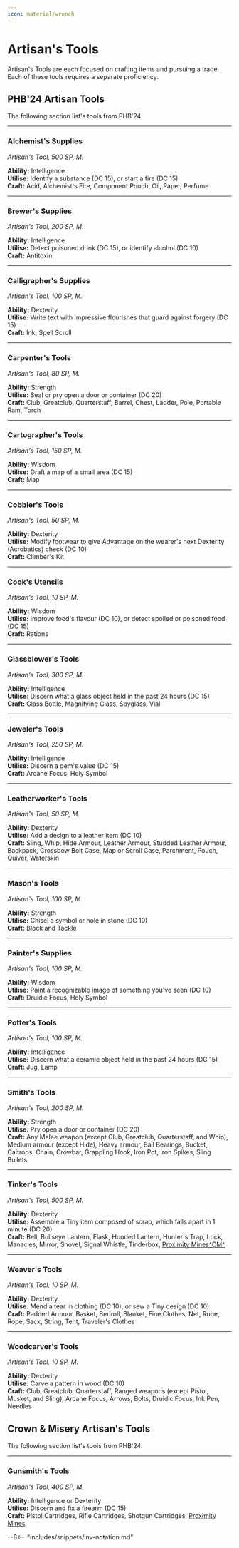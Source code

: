 ```yaml
---
icon: material/wrench
---
```


# Artisan's Tools

Artisan's Tools are each focused on crafting items and pursuing a trade. Each of these tools requires a separate proficiency.

## PHB'24 Artisan Tools

The following section list's tools from PHB'24.

---

### Alchemist's Supplies

*Artisan's Tool, 500 SP, M.*  

**Ability:** Intelligence  
**Utilise:** Identify a substance (DC 15), or start a fire (DC 15)  
**Craft:** Acid, Alchemist's Fire, Component Pouch, Oil, Paper, Perfume  

---

### Brewer's Supplies

*Artisan's Tool, 200 SP, M.*  

**Ability:** Intelligence  
**Utilise:** Detect poisoned drink (DC 15), or identify alcohol (DC 10)  
**Craft:** Antitoxin  

---

### Calligrapher's Supplies

*Artisan's Tool, 100 SP, M.*  

**Ability:** Dexterity  
**Utilise:** Write text with impressive flourishes that guard against forgery (DC 15)  
**Craft:** Ink, Spell Scroll  

---

### Carpenter's Tools

*Artisan's Tool, 80 SP, M.*  

**Ability:** Strength  
**Utilise:** Seal or pry open a door or container (DC 20)  
**Craft:** Club, Greatclub, Quarterstaff, Barrel, Chest, Ladder, Pole, Portable Ram, Torch  

---

### Cartographer's Tools

*Artisan's Tool, 150 SP, M.*  

**Ability:** Wisdom  
**Utilise:** Draft a map of a small area (DC 15)  
**Craft:** Map  

---

### Cobbler's Tools

*Artisan's Tool, 50 SP, M.*  

**Ability:** Dexterity  
**Utilise:** Modify footwear to give Advantage on the wearer's next Dexterity (Acrobatics) check (DC 10)  
**Craft:** Climber's Kit  

---

### Cook's Utensils

*Artisan's Tool, 10 SP, M.*  

**Ability:** Wisdom  
**Utilise:** Improve food's flavour (DC 10), or detect spoiled or poisoned food (DC 15)  
**Craft:** Rations  

---

### Glassblower's Tools

*Artisan's Tool, 300 SP, M.*  

**Ability:** Intelligence  
**Utilise:** Discern what a glass object held in the past 24 hours (DC 15)  
**Craft:** Glass Bottle, Magnifying Glass, Spyglass, Vial  

---

### Jeweler's Tools

*Artisan's Tool, 250 SP, M.*  

**Ability:** Intelligence  
**Utilise:** Discern a gem's value (DC 15)  
**Craft:** Arcane Focus, Holy Symbol  

---

### Leatherworker's Tools

*Artisan's Tool, 50 SP, M.*  

**Ability:** Dexterity  
**Utilise:** Add a design to a leather item (DC 10)  
**Craft:** Sling, Whip, Hide Armour, Leather Armour, Studded Leather Armour, Backpack, Crossbow Bolt Case, Map or Scroll Case, Parchment, Pouch, Quiver, Waterskin  

---

### Mason's Tools

*Artisan's Tool, 100 SP, M.*  

**Ability:** Strength  
**Utilise:** Chisel a symbol or hole in stone (DC 10)  
**Craft:** Block and Tackle  

---

### Painter's Supplies

*Artisan's Tool, 100 SP, M.*  

**Ability:** Wisdom  
**Utilise:** Paint a recognizable image of something you've seen (DC 10)  
**Craft:** Druidic Focus, Holy Symbol  

---

### Potter's Tools

*Artisan's Tool, 100 SP, M.*  

**Ability:** Intelligence  
**Utilise:** Discern what a ceramic object held in the past 24 hours (DC 15)  
**Craft:** Jug, Lamp  

---

### Smith's Tools

*Artisan's Tool, 200 SP, M.*  

**Ability:** Strength  
**Utilise:** Pry open a door or container (DC 20)  
**Craft:** Any Melee weapon (except Club, Greatclub, Quarterstaff, and Whip), Medium armour (except Hide), Heavy armour, Ball Bearings, Bucket, Caltrops, Chain, Crowbar, Grappling Hook, Iron Pot, Iron Spikes, Sling Bullets  

---

### Tinker's Tools

*Artisan's Tool, 500 SP, M.*  

**Ability:** Dexterity  
**Utilise:** Assemble a Tiny item composed of scrap, which falls apart in 1 minute (DC 20)  
**Craft:** Bell, Bullseye Lantern, Flask, Hooded Lantern, Hunter's Trap, Lock, Manacles, Mirror, Shovel, Signal Whistle, Tinderbox, [Proximity Mines^CM^](../consumeables/grenade.md#plant)  

---

### Weaver's Tools

*Artisan's Tool, 10 SP, M.*  

**Ability:** Dexterity  
**Utilise:** Mend a tear in clothing (DC 10), or sew a Tiny design (DC 10)  
**Craft:** Padded Armour, Basket, Bedroll, Blanket, Fine Clothes, Net, Robe, Rope, Sack, String, Tent, Traveler's Clothes  

---

### Woodcarver's Tools

*Artisan's Tool, 10 SP, M.*  

**Ability:** Dexterity  
**Utilise:** Carve a pattern in wood (DC 10)  
**Craft:** Club, Greatclub, Quarterstaff, Ranged weapons (except Pistol, Musket, and Sling), Arcane Focus, Arrows, Bolts, Druidic Focus, Ink Pen, Needles  

## Crown & Misery Artisan's Tools

The following section list's tools from PHB'24.

---

### Gunsmith's Tools

*Artisan's Tool, 400 SP, M.*  

**Ability:** Intelligence or Dexterity  
**Utilise:** Discern and fix a firearm (DC 15)  
**Craft:** Pistol Cartridges, Rifle Cartridges, Shotgun Cartridges, [Proximity Mines](../consumeables/grenade.md#plant)


--8<-- "includes/snippets/inv-notation.md"
